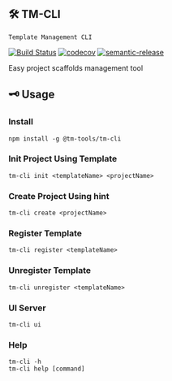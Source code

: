 ## 🛠 TM-CLI 
`Template Management CLI`

[![Build Status](https://travis-ci.com/jameslahm/tm-cli.svg?branch=master)](https://travis-ci.com/jameslahm/tm-cli)
[![codecov](https://codecov.io/gh/jameslahm/tm-cli/branch/master/graph/badge.svg)](https://codecov.io/gh/jameslahm/tm-cli)
[![semantic-release](https://img.shields.io/badge/%20%20%F0%9F%93%A6%F0%9F%9A%80-semantic--release-e10079.svg)](https://github.com/semantic-release/semantic-release)

Easy project scaffolds management tool

## 🗝 Usage

### Install
```
npm install -g @tm-tools/tm-cli
```

### Init Project Using Template
```
tm-cli init <templateName> <projectName>
```

### Create Project Using hint
```
tm-cli create <projectName>
```

### Register Template
```
tm-cli register <templateName>
```

### Unregister Template
```
tm-cli unregister <templateName>
```

### UI Server
```
tm-cli ui
```

### Help
```
tm-cli -h
tm-cli help [command]
```

